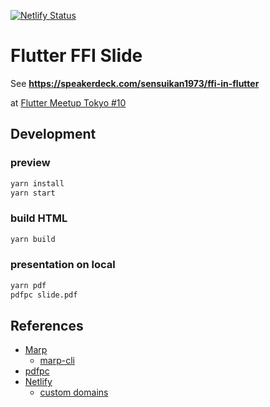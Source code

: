 [![Netlify Status](https://api.netlify.com/api/v1/badges/f2a99ebe-632d-42a6-93e7-613bd56b2a05/deploy-status)](https://app.netlify.com/sites/flutter-ffi-slide-sensuikan1973/deploys)

# Flutter FFI Slide
See **https://speakerdeck.com/sensuikan1973/ffi-in-flutter**  

at [Flutter Meetup Tokyo #10](https://flutter-jp.connpass.com/event/134921/)

## Development

### preview
```sh
yarn install
yarn start
```

### build HTML
```sh
yarn build
```

### presentation on local
```sh
yarn pdf
pdfpc slide.pdf
```

## References
* [Marp](https://marpit.marp.app/)
    * [marp-cli](https://github.com/marp-team/marp-cli)
* [pdfpc](https://github.com/pdfpc/pdfpc)
* [Netlify](https://www.netlify.com/)
  * [custom domains](https://www.netlify.com/docs/custom-domains/)
